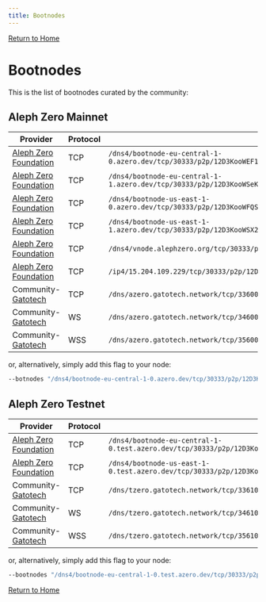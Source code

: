 ```yaml
---
title: Bootnodes
---
```


[Return to Home](/)

# Bootnodes

This is the list of bootnodes curated by the community:

## Aleph Zero Mainnet

|Provider|Protocol|P2P Multiaddress|
|---|----|--|
|[Aleph Zero Foundation](https://alephzero.org/)|TCP|`/dns4/bootnode-eu-central-1-0.azero.dev/tcp/30333/p2p/12D3KooWEF1Eo7uFZWdqFsTPP7CehpRt5NeXFwCe3157qpoU5aqd`|
|[Aleph Zero Foundation](https://alephzero.org/)|TCP|`/dns4/bootnode-eu-central-1-1.azero.dev/tcp/30333/p2p/12D3KooWSeKnKHwumcVuWz2g5wn5xyWZpZJzuZXHJrEdpi8bj4HR`|
|[Aleph Zero Foundation](https://alephzero.org/)|TCP|`/dns4/bootnode-us-east-1-0.azero.dev/tcp/30333/p2p/12D3KooWFQSGvQii2gRGB5T4M6TXhM83JV4bTEhubCBpdoR6Rkwk`|
|[Aleph Zero Foundation](https://alephzero.org/)|TCP|`/dns4/bootnode-us-east-1-1.azero.dev/tcp/30333/p2p/12D3KooWSX2TbzpengsKsXdNPs6g2aQpp91qduL5FPax2SqgCaxa`|
|[Aleph Zero Foundation](https://alephzero.org/)|TCP|`/dns4/vnode.alephzero.org/tcp/30333/p2p/12D3KooW9qrAFhZA5LWAUpXcQjAEkgt45mzejQNekE9RfJ2Rj7wH`|
|[Aleph Zero Foundation](https://alephzero.org/)|TCP|`/ip4/15.204.109.229/tcp/30333/p2p/12D3KooWSW8Wg81hjowRLd2eCHXtPna3reGUK8iaRJz57jWbSYik`|
|Community- [Gatotech](https://gatotech.uk)|TCP|`/dns/azero.gatotech.network/tcp/33600/p2p/12D3KooWF5ZVJngM62dAFeVLeEY81ZvtRPoH3QTvLsTheCEgyfkW`|
|Community- [Gatotech](https://gatotech.uk)|WS|`/dns/azero.gatotech.network/tcp/34600/ws/p2p/12D3KooWF5ZVJngM62dAFeVLeEY81ZvtRPoH3QTvLsTheCEgyfkW`|
|Community- [Gatotech](https://gatotech.uk)|WSS|`/dns/azero.gatotech.network/tcp/35600/wss/p2p/12D3KooWF5ZVJngM62dAFeVLeEY81ZvtRPoH3QTvLsTheCEgyfkW`|

or, alternatively, simply add this flag to your node:

```bash
--botnodes "/dns4/bootnode-eu-central-1-0.azero.dev/tcp/30333/p2p/12D3KooWEF1Eo7uFZWdqFsTPP7CehpRt5NeXFwCe3157qpoU5aqd /dns4/bootnode-eu-central-1-1.azero.dev/tcp/30333/p2p/12D3KooWSeKnKHwumcVuWz2g5wn5xyWZpZJzuZXHJrEdpi8bj4HR /dns4/bootnode-us-east-1-0.azero.dev/tcp/30333/p2p/12D3KooWFQSGvQii2gRGB5T4M6TXhM83JV4bTEhubCBpdoR6Rkwk /dns4/bootnode-us-east-1-1.azero.dev/tcp/30333/p2p/12D3KooWSX2TbzpengsKsXdNPs6g2aQpp91qduL5FPax2SqgCaxa /dns4/vnode.alephzero.org/tcp/30333/p2p/12D3KooW9qrAFhZA5LWAUpXcQjAEkgt45mzejQNekE9RfJ2Rj7wH /ip4/15.204.109.229/tcp/30333/p2p/12D3KooWSW8Wg81hjowRLd2eCHXtPna3reGUK8iaRJz57jWbSYik /dns/azero.gatotech.network/tcp/33600/p2p/12D3KooWF5ZVJngM62dAFeVLeEY81ZvtRPoH3QTvLsTheCEgyfkW /dns/azero.gatotech.network/tcp/34600/ws/p2p/12D3KooWF5ZVJngM62dAFeVLeEY81ZvtRPoH3QTvLsTheCEgyfkW /dns/azero.gatotech.network/tcp/35600/wss/p2p/12D3KooWF5ZVJngM62dAFeVLeEY81ZvtRPoH3QTvLsTheCEgyfkW"
```

## Aleph Zero Testnet

|Provider|Protocol|P2P Multiaddress|
|---|----|--|
|[Aleph Zero Foundation](https://alephzero.org/)|TCP|`/dns4/bootnode-eu-central-1-0.test.azero.dev/tcp/30333/p2p/12D3KooWRkGLz4YbVmrsWK75VjFTs8NvaBu42xhAmQaP4KeJpw1L`|
|[Aleph Zero Foundation](https://alephzero.org/)|TCP|`/dns4/bootnode-us-east-1-0.test.azero.dev/tcp/30333/p2p/12D3KooWSv1nApKkcnq8ZVHJQLK5GJ4NKS9ebag9QrRTzksLTGUy`|
|Community- [Gatotech](https://gatotech.uk)|TCP|`/dns/tzero.gatotech.network/tcp/33610/p2p/12D3KooWFaTBaz4YC9hQbjhVX16Y29gMcYqts7WJjzbxq34m7rTm`|
|Community- [Gatotech](https://gatotech.uk)|WS|`/dns/tzero.gatotech.network/tcp/34610/ws/p2p/12D3KooWFaTBaz4YC9hQbjhVX16Y29gMcYqts7WJjzbxq34m7rTm`|
|Community- [Gatotech](https://gatotech.uk)|WSS|`/dns/tzero.gatotech.network/tcp/35610/wss/p2p/12D3KooWFaTBaz4YC9hQbjhVX16Y29gMcYqts7WJjzbxq34m7rTm`|

or, alternatively, simply add this flag to your node:

```bash
--bootnodes "/dns4/bootnode-eu-central-1-0.test.azero.dev/tcp/30333/p2p/12D3KooWRkGLz4YbVmrsWK75VjFTs8NvaBu42xhAmQaP4KeJpw1L /dns4/bootnode-us-east-1-0.test.azero.dev/tcp/30333/p2p/12D3KooWSv1nApKkcnq8ZVHJQLK5GJ4NKS9ebag9QrRTzksLTGUy /dns/tzero.gatotech.network/tcp/33610/p2p/12D3KooWFaTBaz4YC9hQbjhVX16Y29gMcYqts7WJjzbxq34m7rTm /dns/tzero.gatotech.network/tcp/34610/ws/p2p/12D3KooWFaTBaz4YC9hQbjhVX16Y29gMcYqts7WJjzbxq34m7rTm /dns/tzero.gatotech.network/tcp/35610/wss/p2p/12D3KooWFaTBaz4YC9hQbjhVX16Y29gMcYqts7WJjzbxq34m7rTm"
```

[Return to Home](/)